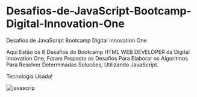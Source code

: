 # Desafios-de-JavaScript-Bootcamp-Digital-Innovation-One

 Desafios de JavaScript Bootcamp Digital Innovation One

 Aqui Estão os 8 Desafios do Bootcamp HTML WEB DEVELOPER da Digital Innovation One, Foram Proposto os Desafios Para Elaborar os Algoritmos Para Resolver Determinadas Solucões, Utilizando JavaScript.

 Tecnologia Usada!

![javascrip](https://user-images.githubusercontent.com/67304312/93734688-9fadba00-fbb0-11ea-97aa-5c05f1528cb0.png)
